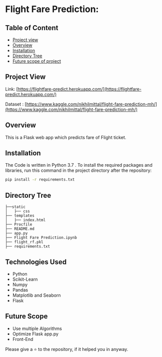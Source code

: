 # Flight Fare Prediction: 

## Table of Content
  * [Project view](#project-view)
  * [Overview](#overview)
  * [Installation](#installation)
  * [Directory Tree](#directory-tree)
  * [Future scope of project](#future-scope)


## Project View
Link: [https://flightfare-predict.herokuapp.com/](https://flightfare-predict.herokuapp.com/)

Dataset : [https://www.kaggle.com/nikhilmittal/flight-fare-prediction-mh/](https://www.kaggle.com/nikhilmittal/flight-fare-prediction-mh/)


## Overview
This is a Flask web app which predicts fare of Flight ticket.

## Installation
The Code is written in Python 3.7 .  To install the required packages and libraries, run this command in the project directory after the repository:
```bash
pip install -r requirements.txt
```

## Directory Tree 
```
├──static 
│   ├── css
├── templates
│   ├── index.html
├── Procfile
├── README.md
├── app.py
├── Flight Fare Prediction.ipynb
├── flight_rf.pkl
├── requirements.txt
```

## Technologies Used

* Python
* Scikit-Learn
* Numpy
* Pandas
* Matplotlib and Seaborn
* Flask

## Future Scope

* Use multiple Algorithms
* Optimize Flask app.py
* Front-End 

 Please give a  ⭐ to the repository, if it helped you in anyway.

